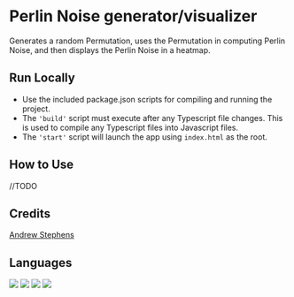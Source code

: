 # Perlin Noise generator/visualizer
Generates a random Permutation, uses the Permutation in computing Perlin Noise, and then displays the Perlin Noise in a heatmap.

## Run Locally
- Use the included package.json scripts for compiling and running the project.
- The `'build'` script must execute after any Typescript file changes. This is used to compile any Typescript files into Javascript files. 
- The `'start'` script will launch the app using `index.html` as the root.

## How to Use
//TODO

## Credits
[Andrew Stephens](https://github.com/Andrew-R-Stephens)

## Languages
<div style="display:float">
  <img src="https://img.shields.io/badge/-Typescript-3178C6?logo=typescript&logoColor=white&style=bold"/>
  <img src="https://img.shields.io/badge/-Javascript-F7DF1E?logo=javascript&logoColor=black&style=bold"/>
  <img src="https://img.shields.io/badge/-HTML5-E34F26?logo=html5&logoColor=white&style=bold"/>
  <img src="https://img.shields.io/badge/-CSS-1572B6?logo=css3&logoColor=white&style=bold"/>
</div>
